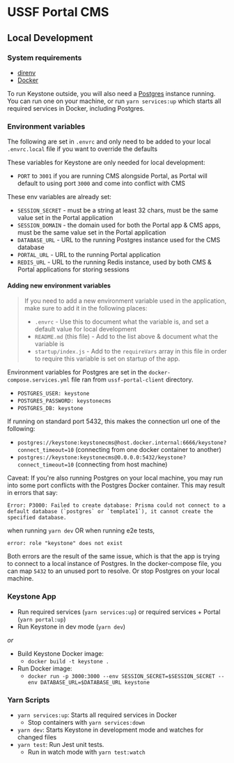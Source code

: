 # USSF Portal CMS

## Local Development

### System requirements

- [direnv](https://direnv.net/docs/hook.html)
- [Docker](https://www.docker.com/products/docker-desktop)

To run Keystone outside, you will also need a [Postgres](https://www.postgresql.org/download/) instance running. You can run one on your machine, or run `yarn services:up` which starts all required services in Docker, including Postgres.

### Environment variables

The following are set in `.envrc` and only need to be added to your local `.envrc.local` file if you want to override the defaults

These variables for Keystone are only needed for local development:

- `PORT` to `3001` if you are running CMS alongside Portal, as Portal will default to using port `3000` and come into conflict with CMS

These env variables are already set:

- `SESSION_SECRET` - must be a string at least 32 chars, must be the same value set in the Portal application
- `SESSION_DOMAIN` - the domain used for both the Portal app & CMS apps, must be the same value set in the Portal application
- `DATABASE_URL` - URL to the running Postgres instance used for the CMS database
- `PORTAL_URL` - URL to the running Portal application
- `REDIS_URL` - URL to the running Redis instance, used by both CMS & Portal applications for storing sessions

#### Adding new environment variables

> If you need to add a new environment variable used in the application, make sure to add it in the following places:
>
> - `.envrc` - Use this to document what the variable is, and set a default value for local development
> - `README.md` (this file) - Add to the list above & document what the variable is
> - `startup/index.js` - Add to the `requireVars` array in this file in order to require this variable is set on startup of the app.

Environment variables for Postgres are set in the `docker-compose.services.yml` file ran from `ussf-portal-client` directory.

- `POSTGRES_USER: keystone`
- `POSTGRES_PASSWORD: keystonecms`
- `POSTGRES_DB: keystone`

If running on standard port 5432, this makes the connection url one of the following:

- `postgres://keystone:keystonecms@host.docker.internal:6666/keystone?connect_timeout=10` (connecting from one docker container to another)
- `postgres://keystone:keystonecms@0.0.0.0:5432/keystone?connect_timeout=10` (connecting from host machine)

Caveat: If you're also running Postgres on your local machine, you may run into some port conflicts with the Postgres Docker container. This may result in errors that say:

```
Error: P3000: Failed to create database: Prisma could not connect to a default database (`postgres` or `template1`), it cannot create the specified database.
```
when running `yarn dev` OR when running e2e tests, 
```
error: role "keystone" does not exist
```
Both errors are the result of the same issue, which is that the app is trying to connect to a local instance of Postgres.
In the docker-compose file, you can map `5432` to an unused port to resolve. Or stop Postgres on your local machine.

### Keystone App

- Run required services (`yarn services:up`) or required services + Portal (`yarn portal:up`)
- Run Keystone in dev mode (`yarn dev`)

_or_

- Build Keystone Docker image:
  - `docker build -t keystone .`
- Run Docker image:
  - `docker run -p 3000:3000 --env SESSION_SECRET=$SESSION_SECRET --env DATABASE_URL=$DATABASE_URL keystone`

### Yarn Scripts

- `yarn services:up`: Starts all required services in Docker
  - Stop containers with `yarn services:down`
- `yarn dev`: Starts Keystone in development mode and watches for changed files
- `yarn test`: Run Jest unit tests.
  - Run in watch mode with `yarn test:watch`
